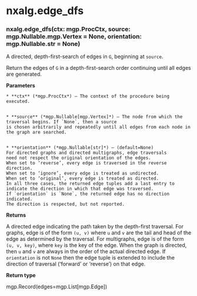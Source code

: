 # nxalg.edge_dfs


### nxalg.edge_dfs(ctx: mgp.ProcCtx, source: mgp.Nullable.mgp.Vertex = None, orientation: mgp.Nullable.str = None)
A directed, depth-first-search of edges in `G`, beginning at `source`.

Return the edges of `G` in a depth-first-search order continuing until
all edges are generated.


**Parameters**

    
    * **ctx** (*mgp.ProcCtx*) – The context of the procedure being executed.


    * **source** (*mgp.Nullable[mgp.Vertex]*) – The node from which the traversal begins. If `None`, then a source
    is chosen arbitrarily and repeatedly until all edges from each node in
    the graph are searched.


    * **orientation** (*mgp.Nullable[str]*) – (default=None)
    For directed graphs and directed multigraphs, edge traversals
    need not respect the original orientation of the edges.
    When set to ‘reverse’, every edge is traversed in the reverse direction.
    When set to ‘ignore’, every edge is treated as undirected.
    When set to ‘original’, every edge is treated as directed.
    In all three cases, the returned edge tuples add a last entry to
    indicate the direction in which that edge was traversed.
    If `orientation` is `None`, the returned edge has no direction indicated.
    The direction is respected, but not reported.



**Returns**

A directed edge indicating the path taken by the depth-first traversal.
    For graphs, edge is of the form `(u, v)` where `u` and `v`
    are the tail and head of the edge as determined by the traversal.
    For multigraphs, edge is of the form `(u, v, key)`, where `key` is
    the key of the edge. When the graph is directed, then `u` and `v`
    are always in the order of the actual directed edge.
    If `orientation` is not `None` then the edge tuple is extended to include
    the direction of traversal (‘forward’ or ‘reverse’) on that edge.



**Return type**

mgp.Record(edges=mgp.List[mgp.Edge])
